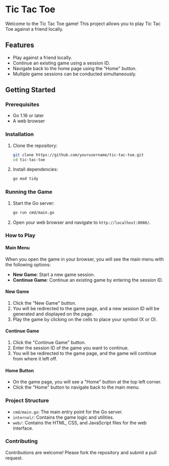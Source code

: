 # Tic Tac Toe

Welcome to the Tic Tac Toe game! This project allows you to play Tic Tac Toe against a friend locally.

## Features

- Play against a friend locally.
- Continue an existing game using a session ID.
- Navigate back to the home page using the "Home" button.
- Multiple game sessions can be conducted simultaneously.

## Getting Started

### Prerequisites

- Go 1.16 or later
- A web browser

### Installation

1. Clone the repository:
    ```sh
    git clone https://github.com/yourusername/tic-tac-toe.git
    cd tic-tac-toe
    ```

2. Install dependencies:
    ```sh
    go mod tidy
    ```

### Running the Game

1. Start the Go server:
    ```sh
    go run cmd/main.go
    ```

2. Open your web browser and navigate to `http://localhost:8080/`.

### How to Play

#### Main Menu

When you open the game in your browser, you will see the main menu with the following options:

- **New Game**: Start a new game session.
- **Continue Game**: Continue an existing game by entering the session ID.

#### New Game

1. Click the "New Game" button.
2. You will be redirected to the game page, and a new session ID will be generated and displayed on the page.
3. Play the game by clicking on the cells to place your symbol (X or O).

#### Continue Game

1. Click the "Continue Game" button.
2. Enter the session ID of the game you want to continue.
3. You will be redirected to the game page, and the game will continue from where it left off.

#### Home Button

- On the game page, you will see a "Home" button at the top left corner.
- Click the "Home" button to navigate back to the main menu.

### Project Structure

- `cmd/main.go`: The main entry point for the Go server.
- `internal/`: Contains the game logic and utilities.
- `web/`: Contains the HTML, CSS, and JavaScript files for the web interface.

### Contributing

Contributions are welcome! Please fork the repository and submit a pull request.
